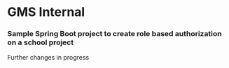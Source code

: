 # GMS Internal

### Sample Spring Boot project to create role based authorization on a school project

Further changes in progress
